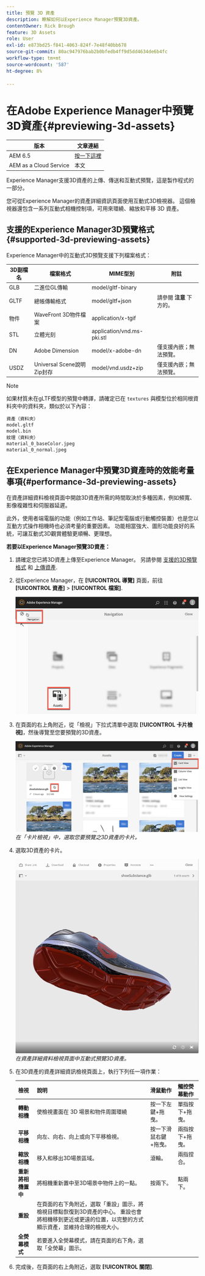 ```yaml
---
title: 預覽 3D 資產
description: 瞭解如何以Experience Manager預覽3D資產。
contentOwner: Rick Brough
feature: 3D Assets
role: User
exl-id: e873bd25-f841-4063-824f-7e48f40bb678
source-git-commit: 80ac947976bab2b0bfedb4ff9d5dd4634de6b4fc
workflow-type: tm+mt
source-wordcount: '587'
ht-degree: 8%

---
```


# 在Adobe Experience Manager中預覽3D資產{#previewing-3d-assets}

| 版本 | 文章連結 |
| -------- | ---------------------------- |
| AEM 6.5 | [按一下這裡](https://experienceleague.adobe.com/docs/experience-manager-cloud-service/content/assets/manage/previewing-3d-assets.html?lang=en) |
| AEM as a Cloud Service  | 本文 |

Experience Manager支援3D資產的上傳、傳送和互動式預覽，這是製作程式的一部分。

您可從Experience Manager的資產詳細資訊頁面使用互動式3D檢視器。 這個檢視器還包含一系列互動式相機控制項，可用來環繞、縮放和平移 3D 資產。

<!-- See also [Working with 3D assets in Dynamic Media](/help/assets/dynamic-media/assets-3d.md). -->

## 支援的Experience Manager3D預覽格式{#supported-3d-previewing-assets}

Experience Manager中的互動式3D預覽支援下列檔案格式：

| 3D副檔名 | 檔案格式 | MIME型別 | 附註 |
|---|---|---|---|
| GLB | 二進位GL傳輸 | model/gltf-binary |  |
| GLTF | 總帳傳輸格式 | model/gltf+json | 請參閱 **注意** 下方的。 |
| 物件 | WaveFront 3D物件檔案 | application/x-tgif |  |
| STL | 立體光刻 | application/vnd.ms-pki.stl |  |
| DN | Adobe Dimension | model/x-adobe-dn | 僅支援內嵌；無法預覽。 |
| USDZ | Universal Scene說明Zip封存 | model/vnd.usdz+zip | 僅支援內嵌；無法預覽。 |

>[!NOTE]
>
>如果材質未在gLTF模型的預覽中轉譯，請確定已在 `textures` 與模型位於相同根資料夾中的資料夾，類似於以下內容：

    資產（資料夾）
    model.gltf
    model.bin
    紋理（資料夾）
    material_0_baseColor.jpeg
    material_0_normal.jpeg

## 在Experience Manager中預覽3D資產時的效能考量事項{#performance-3d-previewing-assets}

在資產詳細資料檢視頁面中開啟3D資產所需的時間取決於多種因素，例如頻寬、影像複雜性和伺服器延遲。

此外，使用者端電腦的功能（例如工作站、筆記型電腦或行動觸控裝置）也是您以互動方式操作相機時也必須考量的重要因素。 功能相當強大、圖形功能良好的系統，可讓互動式3D觀賞體驗更順暢、更理想。

**若要以Experience Manager預覽3D資產：**

1. 請確定您已將3D資產上傳至Experience Manager。
另請參閱 [支援的3D預覽格式](#supported-3d-previewing-assets) 和 [上傳資產](/help/assets/manage-digital-assets.md#uploading-assets).
1. 從Experience Manager，在 **[!UICONTROL 導覽]** 頁面，前往 **[!UICONTROL 資產]** > **[!UICONTROL 檔案]**.

   ![導覽頁面](/help/assets/dynamic-media/assets/navigation-assets.png)

1. 在頁面的右上角附近，從「檢視」下拉式清單中選取 **[!UICONTROL 卡片檢視]**，然後導覽至您要預覽的3D資產。

   ![選擇3D卡](/help/assets/dynamic-media/assets/3d-card-select.png)
   _在「卡片檢視」中，選取您要預覽之3D資產的卡片。_

1. 選取3D資產的卡片。

   ![互動式3D預覽](/help/assets/dynamic-media/assets/3d-preview.png)
   _在資產詳細資料檢視頁面中互動式預覽3D資產。_
1. 在3D資產的資產詳細資訊檢視頁面上，執行下列任一項作業：

   | 檢視 | 說明 | 滑鼠動作 | 觸控熒幕動作 |
   | --- | --- | --- | --- |
   | **轉動相機** | 使檢視畫面在 3D 場景和物件周圍環繞 | 按一下左鍵+拖曳。 | 單指按下+拖曳。 |
   | **平移相機** | 向左、向右、向上或向下平移檢視。 | 按一下滑鼠右鍵+拖曳。 | 兩指按下+拖曳。 |
   | **縮放相機** | 移入和移出3D場景區域。 | 滾輪。 | 兩指捏合。 |
   | **重新將相機置中** | 將相機重新置中至3D場景中物件上的一點。 | 按兩下。 | 點兩下。 |
   | **重設** | 在頁面的右下角附近，選取「重設」圖示，將檢視目標點恢復到3D資產的中心。 重設也會將相機移到更近或更遠的位置，以完整的方式顯示資產，並維持合理的檢視大小。 |  |  |
   | **全熒幕模式** | 若要進入全熒幕模式，請在頁面的右下角，選取「全熒幕」圖示。 |  |  |

1. 完成後，在頁面的右上角附近，選取 **[!UICONTROL 關閉]**.

